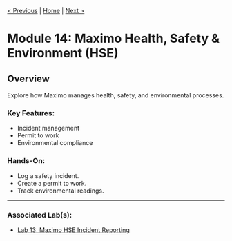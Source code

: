 [< Previous](./13-civil-infrastructure.md) | [Home](../README.md) | [Next >](./15-renewables-overview.md)

# Module 14: Maximo Health, Safety & Environment (HSE)

## Overview
Explore how Maximo manages health, safety, and environmental processes.

### Key Features:
- Incident management
- Permit to work
- Environmental compliance

### Hands-On:
- Log a safety incident.
- Create a permit to work.
- Track environmental readings.

---

### Associated Lab(s):
- [Lab 13: Maximo HSE Incident Reporting](../labs/lab13-hse.md)